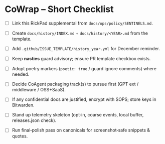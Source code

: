 <!-- status: stub; target: 150+ words -->
<!-- status: stub; target: 150+ words -->
<!-- status: stub; target: 150+ words -->
<!-- status: stub; target: 150+ words -->
# CoWrap – Short Checklist

- [ ] Link this RickPad supplemental from `docs/ops/policy/SENTINELS.md`.
- [ ] Create `docs/history/INDEX.md` + `docs/history/<YEAR>.md` from the template.
- [ ] Add `.github/ISSUE_TEMPLATE/history_year.yml` for December reminder.
- [ ] Keep **nasties** guard advisory; ensure PR template checkbox exists.
- [ ] Adopt poetry markers (`poetic: true` / guard ignore comments) where needed.
- [ ] Decide CoAgent packaging track(s) to pursue first (GPT ext / middleware / OSS+SaaS).
- [ ] If any confidential docs are justified, encrypt with SOPS; store keys in Bitwarden.
- [ ] Stand up telemetry skeleton (opt‑in, coarse events, local buffer, releases.json check).
- [ ] Run final‑polish pass on canonicals for screenshot‑safe snippets & quotes.






